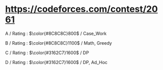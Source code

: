 # https://codeforces.com/contest/2061

A / Rating : $\color{#8C8C8C}800$ / Case_Work

B / Rating : $\color{#8C8C8C}1100$ / Math, Greedy

C / Rating : $\color{#3162C7}1600$ / DP

D / Rating : $\color{#3162C7}1600$ / DP, Ad_Hoc

